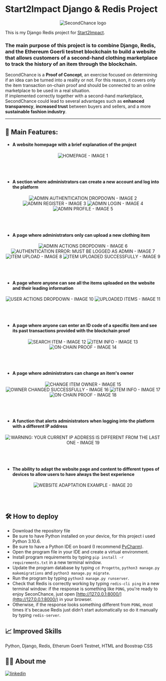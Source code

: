 # Start2Impact Django & Redis Project

<p align="center">
    <img src="Progetto/api/static/icons/logo1.png" alt="SecondChance logo">
</p>

This is my Django Redis project for [Start2Impact](https://talent.start2impact.it/profile/riccardo-santi).

### The main purpose of this project is to combine __Django__, __Redis__, and the __Ethereum Goerli testnet blockchain__ to build a website that allows customers of a second-hand clothing marketplace to track the history of an item through the blockchain.

SecondChance is a __Proof of Concept__, an exercise focused on determining if an idea can be turned into a reality or not. For this reason, it covers only the item transaction on-chain proof and should be connected to an online marketplace to be used in a real situation. 
<br>
If implemented correctly together with a second-hand marketplace, SecondChance could lead to several advantages such as __enhanced transparency__, __increased trust__ between buyers and sellers, and a more __sustainable fashion industry__.
<hr/>



## 🚀 Main Features:

- #### A website homepage with a brief explanation of the project
<p align="center">
    <img src="images/1.png" alt="HOMEPAGE - IMAGE 1">
</p>
<br><br>


- #### A section where administrators can create a new account and log into the platform
<p align="center">
    <img src="images/2.png" alt="ADMIN AUTHENTICATION DROPDOWN - IMAGE 2">
    <img src="images/3.png" alt="ADMIN REGISTER - IMAGE 3">
    <img src="images/4.png" alt="ADMIN LOGIN - IMAGE 4">
    <img src="images/5.png" alt="ADMIN PROFILE - IMAGE 5">
</p>
<br><br>


- #### A page where administrators only can upload a new clothing item
<p align="center">
    <img src="images/6.png" alt="ADMIN ACTIONS DROPDOWN - IMAGE 6">
    <img src="images/7.png" alt="AUTHENTICATION ERROR: MUST BE LOGGED AS ADMIN - IMAGE 7">
    <img src="images/8.png" alt="ITEM UPLOAD - IMAGE 8">
    <img src="images/9.png" alt="ITEM UPLOADED SUCCESSFULLY - IMAGE 9">
</p>
<br><br>


- #### A page where anyone can see all the items uploaded on the website and their leading information
<p align="center">
    <img src="images/10.png" alt="USER ACTIONS DROPDOWN - IMAGE 10">
    <img src="images/11.png" alt="UPLOADED ITEMS - IMAGE 11">
</p>
<br><br>


- #### A page where anyone can enter an ID code of a specific item and see its past transactions provided with the blockchain proof 
<p align="center">
    <img src="images/12.png" alt="SEARCH ITEM - IMAGE 12">
    <img src="images/13.png" alt="ITEM INFO - IMAGE 13">
    <img src="images/14.png" alt="ON-CHAIN PROOF - IMAGE 14">
</p>
<br><br>


- #### A page where administrators can change an item's owner
<p align="center">
    <img src="images/15.png" alt="CHANGE ITEM OWNER - IMAGE 15">
    <img src="images/16.png" alt="OWNER CHANGED SUCCESSFULLY - IMAGE 16">
    <img src="images/17.png" alt="ITEM INFO - IMAGE 17">
    <img src="images/18.png" alt="ON-CHAIN PROOF - IMAGE 18">
</p>
<br><br>


- #### A function that alerts administrators when logging into the platform with a different IP address
<p align="center">
    <img src="images/19.png" alt="WARNING: YOUR CURRENT IP ADDRESS IS DIFFERENT FROM THE LAST ONE - IMAGE 19">
</p>
<br><br>


- #### The ability to adapt the website page and content to different types of devices to allow users to have always the best experience
<p align="center">
    <img src="images/20.png" alt="WEBSITE ADAPTATION EXAMPLE - IMAGE 20">
</p>
<br><br>



## 🛠️ How to deploy

- Download the repository file 
- Be sure to have Python installed on your device, for this project i used Python 3.10.6.
- Be sure to have a Python IDE on board (I recommend [PyCharm](https://www.jetbrains.com/pycharm/)).
- Open the program file in your IDE and create a virtual environment.
- Install program requirements by typing `pip install -r requirements.txt` in a new terminal window.
- Update the program database by typing `cd Progetto`, `python3 manage.py makemigrations` and `python3 manage.py migrate`.
- Run the program by typing `python3 manage.py runserver`.
- Check that Redis is correctly working by typing `redis-cli ping` in a new terminal window: if the response is something like `PONG`, you're ready to enjoy SeconChance, just open [http://127.0.0.1:8000/](http://127.0.0.1:8000/) in your browser.
- Otherwise, if the response  looks something different from `PONG`, most times it's because Redis just didn't start automatically so do it manually by typing `redis-server`.



## 📈 Improved Skills
Python, Django, Redis, Etherum Goerli Testnet, HTML and Boostrap CSS

## 👨‍💻 About me
[![linkedin](https://img.shields.io/badge/linkedin-0A66C2?style=for-the-badge&logo=linkedin&logoColor=white)](https://www.linkedin.com/in/riccardo-santi/)
